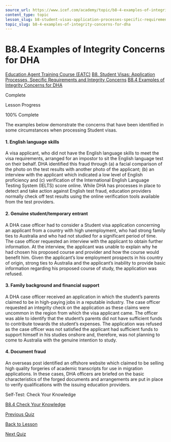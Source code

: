 ```yaml
---
source_url: https://www.icef.com/academy/topic/b8-4-examples-of-integrity-concerns-for-dha/
content_type: topic
lesson_slug: b8-student-visas-application-processes-specific-requirements-and-integrity-concerns
topic_slug: b8-4-examples-of-integrity-concerns-for-dha
---
```


# B8.4 Examples of Integrity Concerns for DHA

[Education Agent Training Course (EATC)](https://www.icef.com/academy/courses/education-agent-training-course-eatc/) [B8. Student Visas: Application Processes, Specific Requirements and Integrity Concerns](https://www.icef.com/academy/lessons/b8-student-visas-application-processes-specific-requirements-and-integrity-concerns/) [B8.4 Examples of Integrity Concerns for DHA](https://www.icef.com/academy/topic/b8-4-examples-of-integrity-concerns-for-dha/)

Complete

Lesson Progress 

100% Complete 

The examples below demonstrate the concerns that have been identified in some circumstances when processing Student visas.

#### 1\. English language skills

A visa applicant, who did not have the English language skills to meet the visa requirements, arranged for an impostor to sit the English language test on their behalf. DHA identified this fraud through (a) a facial comparison of the photo on the test results with another photo of the applicant; (b) an interview with the applicant which indicated a low level of English proficiency and (c) verification of the International English Language Testing System (IELTS) score online. While DHA has processes in place to detect and take action against English test fraud, education providers normally check off test results using the online verification tools available from the test providers.

#### 2\. Genuine student/temporary entrant

A DHA case officer had to consider a Student visa application concerning an applicant from a country with high unemployment, who had strong family ties to Australia and who had not studied for a significant period of time. The case officer requested an interview with the applicant to obtain further information. At the interview, the applicant was unable to explain why he had chosen his proposed course and provider and how the course would benefit him. Given the applicant’s low employment prospects in his country of origin, strong ties to Australia and the applicant’s inability to provide basic information regarding his proposed course of study, the application was refused.

#### 3\. Family background and financial support

A DHA case officer received an application in which the student’s parents claimed to be in high-paying jobs in a reputable industry. The case officer requested an integrity check on the application as these claims were uncommon in the region from which the visa applicant came. The officer was able to identify that the student’s parents did not have sufficient funds to contribute towards the student’s expenses. The application was refused as the case officer was not satisfied the applicant had sufficient funds to support himself in his studies onshore and, therefore, was not planning to come to Australia with the genuine intention to study.

#### 4\. Document fraud

An overseas post identified an offshore website which claimed to be selling high quality forgeries of academic transcripts for use in migration applications. In these cases, DHA officers are briefed on the basic characteristics of the forged documents and arrangements are put in place to verify qualifications with the issuing education providers.

Self-Test: Check Your Knowledge

[ B8.4 Check Your Knowledge ](https://www.icef.com/academy/quizzes/b8-4-check-your-knowledge/)

[ Previous Quiz ](https://www.icef.com/academy/quizzes/b8-3-check-your-knowledge/)

[Back to Lesson](https://www.icef.com/academy/lessons/b8-student-visas-application-processes-specific-requirements-and-integrity-concerns/)

[ Next Quiz ](https://www.icef.com/academy/quizzes/b8-4-check-your-knowledge/)
